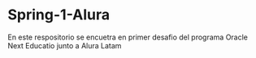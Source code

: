 # Spring-1-Alura
En este respositorio se encuetra en primer desafio del programa Oracle Next Educatio junto a Alura Latam
